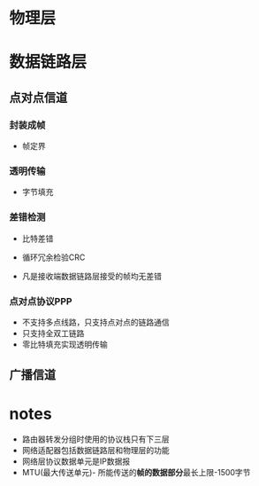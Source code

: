 # 物理层

# 数据链路层

## 点对点信道

### 封装成帧

* 帧定界

### 透明传输

* 字节填充

### 差错检测

* 比特差错

* 循环冗余检验CRC
* 凡是接收端数据链路层接受的帧均无差错

### 点对点协议PPP

* 不支持多点线路，只支持点对点的链路通信
* 只支持全双工链路
* 零比特填充实现透明传输

## 广播信道







# notes

* 路由器转发分组时使用的协议栈只有下三层
* 网络适配器包括数据链路层和物理层的功能
* 网络层协议数据单元是IP数据报
* MTU(最大传送单元)- 所能传送的**帧的数据部分**最长上限-1500字节
